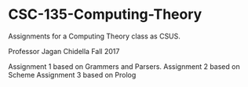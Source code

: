 # CSC-135-Computing-Theory
Assignments for a Computing Theory class as CSUS.

Professor Jagan Chidella
Fall 2017

Assignment 1 based on Grammers and Parsers.
Assignment 2 based on Scheme
Assignment 3 based on Prolog
